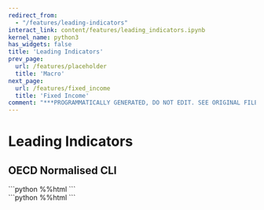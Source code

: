 ```yaml
---
redirect_from:
  - "/features/leading-indicators"
interact_link: content/features/leading_indicators.ipynb
kernel_name: python3
has_widgets: false
title: 'Leading Indicators'
prev_page:
  url: /features/placeholder
  title: 'Macro'
next_page:
  url: /features/fixed_income
  title: 'Fixed Income'
comment: "***PROGRAMMATICALLY GENERATED, DO NOT EDIT. SEE ORIGINAL FILES IN /content***"
---
```


# Leading Indicators

## OECD Normalised CLI

<div markdown="1" class="cell code_cell">
<div class="input_area hidecode" markdown="1">
```python
%%html
<object data="https://djmcnay.github.io/pandachartstore/PlotlyHTMLexJS/cli_dm.html" 
        width="645"
        height="525">
</object>
```
</div>

<div class="output_wrapper" markdown="1">
<div class="output_subarea" markdown="1">

<div markdown="0" class="output output_html">
<object data="https://djmcnay.github.io/pandachartstore/PlotlyHTMLexJS/cli_dm.html" 
        width="645"
        height="525">
</object>
</div>

</div>
</div>
</div>

<div markdown="1" class="cell code_cell">
<div class="input_area hidecode" markdown="1">
```python
%%html
<object data="https://djmcnay.github.io/pandachartstore/PlotlyHTMLexJS/cli_em.html" 
        width="645"
        height="525">
</object>
```
</div>

<div class="output_wrapper" markdown="1">
<div class="output_subarea" markdown="1">

<div markdown="0" class="output output_html">
<object data="https://djmcnay.github.io/pandachartstore/PlotlyHTMLexJS/cli_em.html" 
        width="645"
        height="525">
</object>
</div>

</div>
</div>
</div>
